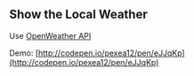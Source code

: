 ## Show the Local Weather

Use [OpenWeather API](http://openweathermap.org/current#geo)

Demo: [http://codepen.io/pexea12/pen/eJJqKp](http://codepen.io/pexea12/pen/eJJqKp)
